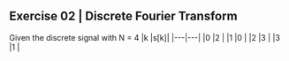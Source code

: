 ## Exercise 02  |   Discrete Fourier Transform
Given the discrete signal with N = 4 
|k  |s[k]|
|---|---|
|0  |2  |
|1  |0  |
|2  |3  |
|3  |1  |
